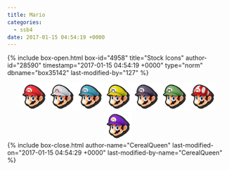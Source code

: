 ```yaml
---
title: Mario
categories:
  - ssb4
date: 2017-01-15 04:54:19 +0000
---
```

{% include box-open.html box-id="4958" title="Stock Icons" author-id="28590" timestamp="2017-01-15 04:54:19 +0000" type="norm" dbname="box35142" last-modified-by="127" %}
<center><img src="Stock_1.png" /><img src="Stock_2.png" /><img src="Stock_3.png" /><img src="Stock_4.png" /><img src="Stock_5.png" /><img src="Stock_6.png" /><img src="Stock_7.png" /><img src="Stock_8.png" /></center>
{% include box-close.html author-name="CerealQueen" last-modified-on="2017-01-15 04:54:29 +0000" last-modified-by-name="CerealQueen" %}
